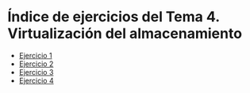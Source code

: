 # Índice de ejercicios del Tema 4. Virtualización del almacenamiento

* [Ejercicio 1](ejercicio01.md)
* [Ejercicio 2](ejercicio02.md)
* [Ejercicio 3](ejercicio03.md)
* [Ejercicio 4](ejercicio04.md)

